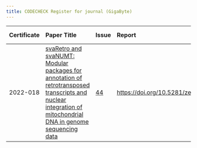 ```yaml
---
title: CODECHECK Register for journal (GigaByte)
---
```



|Certificate |Paper Title                                                                                                                                                 |Issue |Report                                 |Check date |
|:-------|:--------------------------------|:---|:--------------------------|:----------|
|2022-018    |[svaRetro and svaNUMT: Modular packages for annotation of retrotransposed transcripts and nuclear integration of mitochondrial DNA in genome sequencing data](https://doi.org/10.46471/gigabyte.70)|[44](https://github.com/codecheckers/register/issues/44)|https://doi.org/10.5281/zenodo.7084333 |2022-09-27 |
